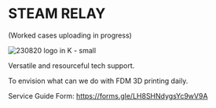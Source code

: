 # STEAM RELAY

(Worked cases uploading in progress)

![230820 logo in K - small](https://github.com/treesess/STEAMRELAY/assets/20311124/165b6501-45f4-4860-bd4d-d77afa5a961b)

Versatile and resourceful tech support. 

To envision what can we do with FDM 3D printing daily. 

Service Guide Form: https://forms.gle/LH8SHNdygsYc9wV9A 
